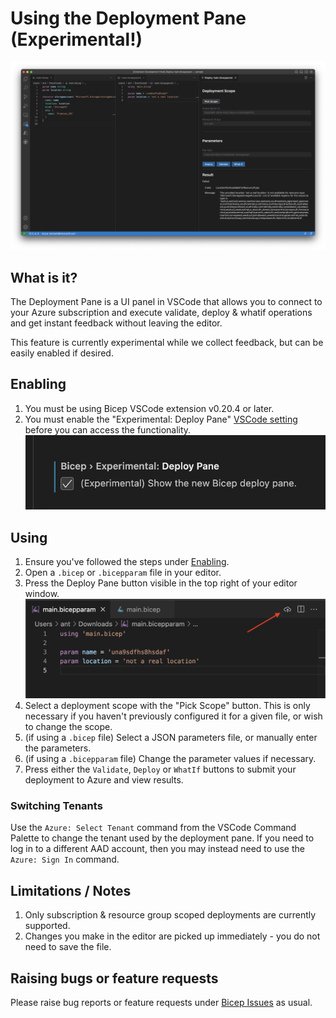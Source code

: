 # Using the Deployment Pane (Experimental!)

![](./images/deploypane-ui.png)

## What is it?
The Deployment Pane is a UI panel in VSCode that allows you to connect to your Azure subscription and execute validate, deploy & whatif operations and get instant feedback without leaving the editor.

This feature is currently experimental while we collect feedback, but can be easily enabled if desired.

## Enabling
1. You must be using Bicep VSCode extension v0.20.4 or later.
1. You must enable the "Experimental: Deploy Pane" [VSCode setting](https://code.visualstudio.com/docs/getstarted/settings) before you can access the functionality.
    ![](./images/deploypane-setting.png)

## Using
1. Ensure you've followed the steps under [Enabling](#enabling).
1. Open a `.bicep` or `.bicepparam` file in your editor.
1. Press the Deploy Pane button visible in the top right of your editor window.
    ![](./images/deploypane-button.png)
1. Select a deployment scope with the "Pick Scope" button. This is only necessary if you haven't previously configured it for a given file, or wish to change the scope.
1. (if using a `.bicep` file) Select a JSON parameters file, or manually enter the parameters.
1. (if using a `.bicepparam` file) Change the parameter values if necessary.
1. Press either the `Validate`, `Deploy` or `WhatIf` buttons to submit your deployment to Azure and view results.

### Switching Tenants
Use the `Azure: Select Tenant` command from the VSCode Command Palette to change the tenant used by the deployment pane. If you need to log in to a different AAD account, then you may instead need to use the `Azure: Sign In` command.

## Limitations / Notes
1. Only subscription & resource group scoped deployments are currently supported.
1. Changes you make in the editor are picked up immediately - you do not need to save the file.

## Raising bugs or feature requests
Please raise bug reports or feature requests under [Bicep Issues](https://github.com/Azure/bicep/issues) as usual.
